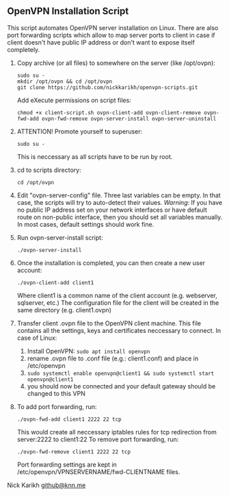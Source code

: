 OpenVPN Installation Script
---------------------------

This script automates OpenVPN server installation on Linux.
There are also port forwarding scripts which allow to map server ports to client
in case if client doesn't have public IP address or don't want to expose itself completely.

1. Copy archive (or all files) to somewhere on the server (like /opt/ovpn):

       sudo su -
       mkdir /opt/ovpn && cd /opt/ovpn
       git clone https://github.com/nickkarikh/openvpn-scripts.git
   
   Add eXecute permissions on script files:
   
       chmod +x client-script.sh ovpn-client-add ovpn-client-remove ovpn-fwd-add ovpn-fwd-remove ovpn-server-install ovpn-server-uninstall

2. ATTENTION! Promote yourself to superuser:

       sudo su -
   
   This is neccessary as all scripts have to be run by root.

3. cd to scripts directory:

       cd /opt/ovpn

4. Edit "ovpn-server-config" file. Three last variables can be empty. In that case,
   the scripts will try to auto-detect their values.
   *Warning*: If you have no public IP address set on your network interfaces or
   have default route on non-public interface, then you should set all variables manually.
   In most cases, default settings should work fine.

5. Run ovpn-server-install script:

       ./ovpn-server-install

6. Once the installation is completed, you can then create a new user account:

       ./ovpn-client-add client1
   
   Where client1 is a common name of the client account (e.g. webserver, sqlserver, etc.)
   The configuration file for the client will be created in the same directory
   (e.g. client1.ovpn)

7. Transfer client .ovpn file to the OpenVPN client machine. This file contains all the
   settings, keys and certificates neccessary to connect.
   In case of Linux:
   1. Install OpenVPN: `sudo apt install openvpn`
   2. rename .ovpn file to .conf file (e.g.: client1.conf) and place in /etc/openvpn
   3. `sudo systemctl enable openvpn@client1 && sudo systemctl start openvpn@client1`
   4. you should now be connected and your default gateway should be changed to this VPN

8. To add port forwarding, run:

       ./ovpn-fwd-add client1 2222 22 tcp
  
   This would create all neccessary iptables rules for tcp redirection from server:2222 to client1:22
   To remove port forwarding, run:
   
       ./ovpn-fwd-remove client1 2222 22 tcp
   
   Port forwarding settings are kept in /etc/openvpn/VPNSERVERNAME/fwd-CLIENTNAME files.

Nick Karikh
github@knn.me
